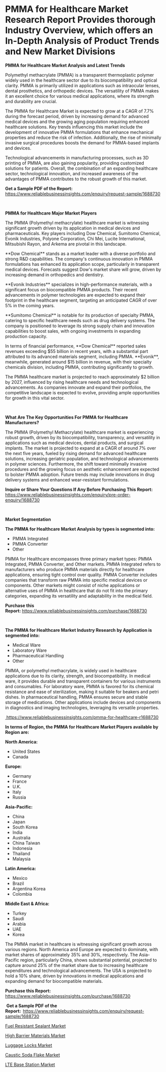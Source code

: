 <p><h1>PMMA for Healthcare Market Research Report Provides thorough Industry Overview, which offers an In-Depth Analysis of Product Trends and New Market Divisions</h1></p><p><strong>PMMA for Healthcare Market Analysis and Latest Trends</strong></p>
<p><p>Polymethyl methacrylate (PMMA) is a transparent thermoplastic polymer widely used in the healthcare sector due to its biocompatibility and optical clarity. PMMA is primarily utilized in applications such as intraocular lenses, dental prosthetics, and orthopedic devices. The versatility of PMMA makes it an excellent choice for various medical applications, where its strength and durability are crucial.</p><p>The PMMA for Healthcare Market is expected to grow at a CAGR of 7.7% during the forecast period, driven by increasing demand for advanced medical devices and the growing aging population requiring enhanced healthcare solutions. Key trends influencing this market include the development of innovative PMMA formulations that enhance mechanical properties and reduce the risk of infection. Additionally, the rise of minimally invasive surgical procedures boosts the demand for PMMA-based implants and devices. </p><p>Technological advancements in manufacturing processes, such as 3D printing of PMMA, are also gaining popularity, providing customized solutions for patients. Overall, the combination of an expanding healthcare sector, technological innovation, and increased awareness of the advantages of PMMA contributes to the robust growth of this market.</p></p>
<p><strong>Get a Sample PDF of the Report:&nbsp;</strong> <a href="https://www.reliablebusinessinsights.com/enquiry/request-sample/1688730?utm_campaign=62&utm_medium=2&utm_source=Github&utm_content=ia&utm_term=17102024&utm_id=pmma-for-healthcare">https://www.reliablebusinessinsights.com/enquiry/request-sample/1688730</a></p>
<p>&nbsp;</p>
<p><strong>PMMA for Healthcare Major Market Players</strong></p>
<p><p>The PMMA (Polymethyl methacrylate) healthcare market is witnessing significant growth driven by its application in medical devices and pharmaceuticals. Key players including Dow Chemical, Sumitomo Chemical, Evonik Industries, Polyone Corporation, Chi Mei, Lucite International, Mitsubishi Rayon, and Arkema are pivotal in this landscape.</p><p>**Dow Chemical** stands as a market leader with a diverse portfolio and strong R&D capabilities. The company's continuous innovation in PMMA formulations has enhanced its application scope, particularly in transparent medical devices. Forecasts suggest Dow's market share will grow, driven by increasing demand in orthopedics and dentistry.</p><p>**Evonik Industries** specializes in high-performance materials, with a significant focus on biocompatible PMMA products. Their recent advancements in polymer technologies are expected to expand their footprint in the healthcare segment, targeting an anticipated CAGR of over 5% in the coming years.</p><p>**Sumitomo Chemical** is notable for its production of specialty PMMA, catering to specific healthcare needs such as drug delivery systems. The company is positioned to leverage its strong supply chain and innovation capabilities to boost sales, with ongoing investments in expanding production capacity.</p><p>In terms of financial performance, **Dow Chemical** reported sales revenues exceeding $55 billion in recent years, with a substantial part attributed to its advanced materials segment, including PMMA. **Evonik**, meanwhile, generated around $15 billion in revenue, with their specialty chemicals division, including PMMA, contributing significantly to growth.</p><p>The PMMA healthcare market is projected to reach approximately $2 billion by 2027, influenced by rising healthcare needs and technological advancements. As companies innovate and expand their portfolios, the competitive landscape is expected to evolve, providing ample opportunities for growth in this vital sector.</p></p>
<p>&nbsp;</p>
<p><strong>What Are The Key Opportunities For PMMA for Healthcare Manufacturers?</strong></p>
<p><p>The PMMA (Polymethyl Methacrylate) healthcare market is experiencing robust growth, driven by its biocompatibility, transparency, and versatility in applications such as medical devices, dental products, and surgical implants. The market is projected to expand at a CAGR of around 7% over the next five years, fueled by rising demand for advanced healthcare solutions, increasing geriatric population, and technological advancements in polymer sciences. Furthermore, the shift toward minimally invasive procedures and the growing focus on aesthetic enhancement are expected to bolster PMMA adoption. Future trends may include innovations in drug delivery systems and enhanced wear-resistant formulations.</p></p>
<p><strong>Inquire or Share Your Questions If Any Before Purchasing This Report:</strong> <a href="https://www.reliablebusinessinsights.com/enquiry/pre-order-enquiry/1688730?utm_campaign=62&utm_medium=2&utm_source=Github&utm_content=ia&utm_term=17102024&utm_id=pmma-for-healthcare">https://www.reliablebusinessinsights.com/enquiry/pre-order-enquiry/1688730</a></p>
<p>&nbsp;</p>
<p><strong>Market Segmentation</strong></p>
<p><strong>The PMMA for Healthcare Market Analysis by types is segmented into:</strong></p>
<p><ul><li>PMMA Integrated</li><li>PMMA Converter</li><li>Other</li></ul></p>
<p><p>PMMA for Healthcare encompasses three primary market types: PMMA Integrated, PMMA Converter, and Other markets. PMMA Integrated refers to manufacturers who produce PMMA materials directly for healthcare applications, ensuring tight control over quality. PMMA Converter includes companies that transform raw PMMA into specific medical devices or components. Other markets might consist of niche applications or alternative uses of PMMA in healthcare that do not fit into the primary categories, expanding its versatility and adaptability in the medical field.</p></p>
<p><strong>Purchase this Report:&nbsp;</strong><a href="https://www.reliablebusinessinsights.com/purchase/1688730?utm_campaign=62&utm_medium=2&utm_source=Github&utm_content=ia&utm_term=17102024&utm_id=pmma-for-healthcare">https://www.reliablebusinessinsights.com/purchase/1688730</a></p>
<p>&nbsp;</p>
<p><strong>The PMMA for Healthcare Market Industry Research by Application is segmented into:</strong></p>
<p><ul><li>Medical Ware</li><li>Laboratory Ware</li><li>Pharmaceutical Handling</li><li>Other</li></ul></p>
<p><p>PMMA, or polymethyl methacrylate, is widely used in healthcare applications due to its clarity, strength, and biocompatibility. In medical ware, it provides durable and transparent containers for various instruments and consumables. For laboratory ware, PMMA is favored for its chemical resistance and ease of sterilization, making it suitable for beakers and petri dishes. In pharmaceutical handling, PMMA ensures secure and stable storage of medications. Other applications include devices and components in diagnostics and imaging technologies, leveraging its versatile properties.</p></p>
<p><a href="https://www.reliablebusinessinsights.com/pmma-for-healthcare-r1688730?utm_campaign=62&utm_medium=2&utm_source=Github&utm_content=ia&utm_term=17102024&utm_id=pmma-for-healthcare">&nbsp;https://www.reliablebusinessinsights.com/pmma-for-healthcare-r1688730</a></p>
<p><strong>In terms of Region, the PMMA for Healthcare Market Players available by Region are:</strong></p>
<p>
    <p> <strong> North America: </strong>
        <ul>
            <li>United States</li>
            <li>Canada</li>
        </ul>
        </p> 
    <p> <strong> Europe: </strong>
        <ul>
            <li>Germany</li>
            <li>France</li>
            <li>U.K.</li>
            <li>Italy</li>
            <li>Russia</li>
        </ul>
        </p> 
    <p> <strong> Asia-Pacific: </strong>
        <ul>
            <li>China</li>
            <li>Japan</li>
            <li>South Korea</li>
            <li>India</li>
            <li>Australia</li>
            <li>China Taiwan</li>
            <li>Indonesia</li>
            <li>Thailand</li>
            <li>Malaysia</li>
        </ul>
        </p> 
    <p> <strong> Latin America: </strong>
        <ul>
            <li>Mexico</li>
            <li>Brazil</li>
            <li>Argentina Korea</li>
            <li>Colombia</li>
        </ul>
        </p> 
    <p> <strong> Middle East & Africa: </strong>
        <ul>
            <li>Turkey</li>
            <li>Saudi</li>
            <li>Arabia</li>
            <li>UAE</li>
            <li>Korea</li>
        </ul>
    </p>
    </p>
<p><p>The PMMA market in healthcare is witnessing significant growth across various regions. North America and Europe are expected to dominate, with market shares of approximately 35% and 30%, respectively. The Asia-Pacific region, particularly China, shows substantial potential, projected to capture around 25% of the market share due to increasing healthcare expenditures and technological advancements. The USA is projected to hold a 10% share, driven by innovations in medical applications and expanding demand for biocompatible materials.</p></p>
<p><strong>Purchase this Report: </strong><a href="https://www.reliablebusinessinsights.com/purchase/1688730?utm_campaign=62&utm_medium=2&utm_source=Github&utm_content=ia&utm_term=17102024&utm_id=pmma-for-healthcare">https://www.reliablebusinessinsights.com/purchase/1688730</a></p>
<p>&nbsp;<strong>Get a Sample PDF of the Report:&nbsp;&nbsp;</strong><a href="https://www.reliablebusinessinsights.com/enquiry/request-sample/1688730?utm_campaign=62&utm_medium=2&utm_source=Github&utm_content=ia&utm_term=17102024&utm_id=pmma-for-healthcare">https://www.reliablebusinessinsights.com/enquiry/request-sample/1688730</a></p>
<p><strong></strong></p>
<p><p><a href="https://www.linkedin.com/pulse/fuel-resistant-sealant-market-segmentation-geographical-esiyf?utm_campaign=62&utm_medium=2&utm_source=Github&utm_content=ia&utm_term=17102024&utm_id=pmma-for-healthcare">Fuel Resistant Sealant Market</a></p><p><a href="https://github.com/benjigwozdzus/Market-Research-Report-List-1/blob/main/high-barrier-materials-market.md?utm_campaign=62&utm_medium=2&utm_source=Github&utm_content=ia&utm_term=17102024&utm_id=pmma-for-healthcare">High Barrier Materials Market</a></p><p><a href="https://issuu.com/reportprime-2/docs/luggage-locks-market-size-2030.pptx_0571383fa8c4a5?utm_campaign=62&utm_medium=2&utm_source=Github&utm_content=ia&utm_term=17102024&utm_id=pmma-for-healthcare">Luggage Locks Market</a></p><p><a href="https://github.com/abbiewimld/Market-Research-Report-List-1/blob/main/caustic-soda-flake-market.md?utm_campaign=62&utm_medium=2&utm_source=Github&utm_content=ia&utm_term=17102024&utm_id=pmma-for-healthcare">Caustic Soda Flake Market</a></p><p><a href="https://issuu.com/reportprime-2/docs/lte-base-station-market-size-2030.p_015f85995597fd?utm_campaign=62&utm_medium=2&utm_source=Github&utm_content=ia&utm_term=17102024&utm_id=pmma-for-healthcare">LTE Base Station Market</a></p></p>